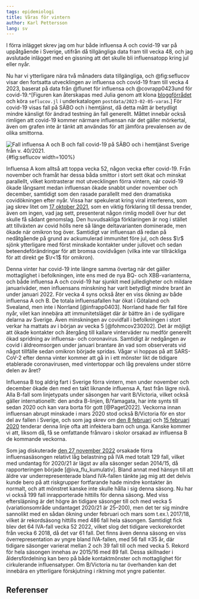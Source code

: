 ```yaml
---
tags: epidemiologi
title: Våras för vintern
author: Karl Pettersson
lang: sv
---
```


I förra inlägget skrev jag om hur både influensa A och covid-19 var på
uppåtgående i Sverige, utifrån då tillgängliga data fram till vecka
48, och jag avslutade inlägget med en gissning att det skulle bli
influensatopp kring jul eller nyår.

Nu har vi ytterligare nära två månaders data tillgängliga, och
@fig:seflucov visar den fortsatta utvecklingen av influensa och
covid-19 fram till vecka 4 2023, baserat på data från @flunet för
influensa och @covrapp0423und för covid-19.^[Figuren kan återskapas
med Julia genom att klona
[bloggförrådet](https://github.com/klpn/static-dust.git) och köra
`seflucov.jl` i underkatalogen `postdata/2023-02-05-varas`.] För
covid-19 visas fall på SÄBO och i hemtjänst, då detta mått är
betydligt mindre känsligt för ändrad testning än fall generellt.
Måttet innebär också rimligen att covid-19 kommer närmare influensan
när det gäller mörkertal, även om grafen inte är tänkt att användas
för att jämföra prevalensen av de olika smittorna.

![Fall influensa A och B och fall covid-19 på SÄBO och i hemtjänst Sverige från v. 40/2021.](../../images/seflucov_202140-202304.svg){#fig:seflucov width=100%}

Influensa A kom alltså att toppa vecka 52, någon vecka efter covid-19.
Från november och framåt har dessa båda smittor i stort sett ökat och
minskat parallellt, vilket kontrasterar mot utvecklingen förra
vintern, när covid-19 ökade långsamt medan influensan ökade
snabbt under november och december, samtidigt som den rasade
parallellt med den dramatiska covidökningen efter nyår. Vissa har
spekulerat kring viral interferens, som jag skrev litet om [17 oktober
2021](2021-10-17-vinter.html), som en viktig förklaring till dessa
trender, även om ingen, vad jag sett, presenterat någon rimlig modell
över hur det skulle få sådant genomslag. Den huvudsakliga förklaringen
är nog i stället att tillväxten av covid hölls nere så länge
deltavarianten dominerade, men ökade när omikron tog över. Samtidigt
var influensan då redan på nedåtgående på grund av ackumulerad
immunitet före jul, och dess $\r$ sjönk ytterligare med först minskade
kontakter under jullovet och sedan beteendeförändringar för att bromsa
covidvågen (vilka inte var tillräckliga för att direkt ge $\r<1$ för
omikron).

Denna vinter har covid-19 inte längre samma övertag när det gäller
mottaglighet i befolkningen, inte ens med de nya BQ- och
XBB-varianterna, och både influensa A och covid-19 har sjunkit med
julledigheter och mildare januariväder, men influensans minskning har
varit betydligt mindre brant än under januari 2022. För vecka 4 syns
också åter en viss ökning av både influensa A och B. De totala
influensafallen har ökat i Götaland och Svealand, men inte i Norrland
[@infrapp0403]. Norrland hade fler fall före nyår, vilet kan innebära
att immunitetsläget där är bättre än i de sydligare delarna av
Sverige. Även minskningen av covidfall i befolkningen i stort verkar ha
mattats av i början av vecka 5 [@fohmcov230202]. Det är möjligt att ökade
kontakter och återgång till kallare vinterväder nu medför generellt
ökad spridning av influensa- och coronavirus. Samtidigt är nedgången av
covid i äldreomsorgen under januari brantare än vad som observerats
vid något tillfälle sedan omikron började spridas. Vågar vi hoppas på att
SARS-CoV-2 efter denna vinter kommer att gå in i ett mönster likt
de tidigare etablerade coronavirusen, med vintertoppar och låg prevalens
under större delen av året?

Influensa B tog aldrig fart i Sverige förra vintern, men under november
och december ökade den med en takt liknande influensa A, fast från lägre nivå.
Alla B-fall som linjetypats under säsongen har varit B/Victoria, vilket
också gäller internationellt: den andra B-linjen, B/Yamagata, har inte synts
till sedan 2020 och kan vara borta för gott [@Paget2022]. Veckorna innan
influensan abrupt minskade i mars 2020 stod också B/Victoria för en stor
del av fallen i Sverige, och som jag skrev om
[den 8 februari](2020-02-08-snall.html) och 
[15 februari 2020](2020-02-15-prima.html) tenderar denna linje ofta att
infektera barn och unga. Kanske kommer vi att, liksom då, få se omfattande
frånvaro i skolor orsakad av influensa B de kommande veckorna.

Som jag diskuterade [den 27 november 2022](2022-01-09-skydd.html)
orsakade förra influensasäsongen relativt låg belastning på IVA med
totalt 129 fall, vilket med undantag för 2020/21 är lägst av alla
säsonger sedan 2014/15, då rapporteringen började
[@iva_flu_kumulativ]. Bland annat med hänsyn till att äldre var
underrepresenterade bland IVA-fallen tänkte jag mig att det delvis
kunde bero på att riskgrupper fortfarande hade mindre kontakter än
normalt, och att mönstret kanske inte skulle hålla i sig denna säsong.
Nu har vi också 199 fall inrapporterade hittills för denna säsong. Med
viss eftersläpning är det högre än tidigare säsonger till och med
vecka 5 (variationsområde undantaget 2020/21 är 25–200), men det ter
sig mindre sannolikt med en sådan ökning under februari och mars som
t.ex.\ 2017/18, vilket är rekordsäsong hittills med 486 fall hela
säsongen. Samtidigt fick blev det 64 IVA-fall vecka 52 2022, vilket
slog det tidigare veckorekordet från vecka 6 2018, då det var 61 fall.
Det finns även denna säsong en viss överrepresentation av yngre bland
IVA-fallen, med 56 fall ≤35 år, där tidigare säsonger varierat mellan
2 och 39 fall till och med vecka 5. Rekord för hela säsongen innehas
av 2015/16 med 89 fall. Dessa skillnader i åldersfördelning kan bero
på både kontaktmönster och mottaglighet för cirkulerande
influensatyper. Om B/Victoria nu tar överhanden kan det innebära en
ytterligare förskjutning i riktning mot yngre patienter.

## Referenser
